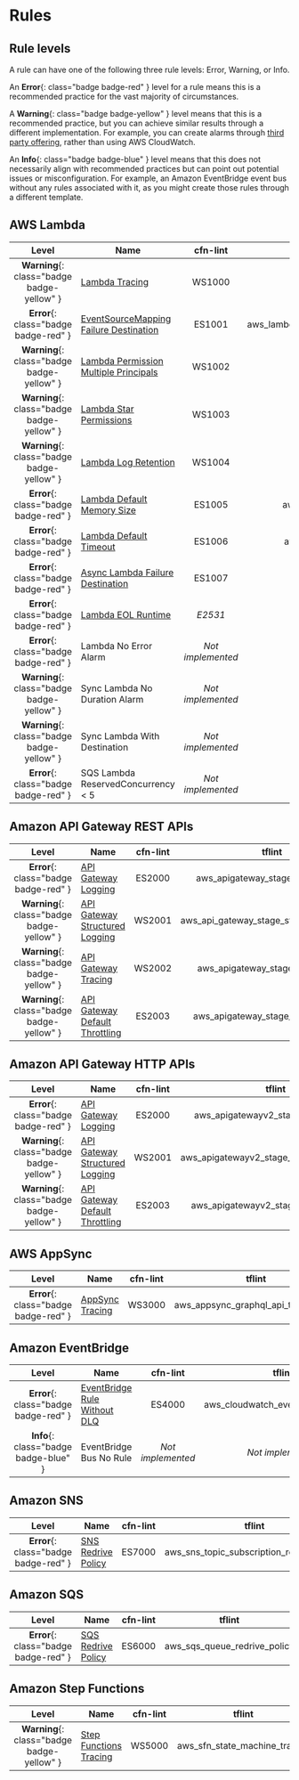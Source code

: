 Rules
=====

## Rule levels

A rule can have one of the following three rule levels: Error, Warning, or Info.

An __Error__{: class="badge badge-red" } level for a rule means this is a recommended practice for the vast majority of circumstances.

A __Warning__{: class="badge badge-yellow" } level means that this is a recommended practice, but you can achieve similar results through a different implementation. For example, you can create alarms through [third party offering](https://aws.amazon.com/lambda/partners/), rather than using AWS CloudWatch.

An __Info__{: class="badge badge-blue" } level means that this does not necessarily align with recommended practices but can point out potential issues or misconfiguration. For example, an Amazon EventBridge event bus without any rules associated with it, as you might create those rules through a different template.

## AWS Lambda

| Level                                      | Name                                                                | cfn-lint | tflint |
|:------------------------------------------:|---------------------------------------------------------------------|:--------:|:------:|
| __Warning__{: class="badge badge-yellow" } | [Lambda Tracing](lambda/tracing.md)                                 | WS1000   | aws_lambda_function_tracing_rule |
| __Error__{: class="badge badge-red" }      | [EventSourceMapping Failure Destination](lambda/eventsourcemapping_failure_destination.md) | ES1001   | aws_lambda_event_source_mapping_failure_destination |
| __Warning__{: class="badge badge-yellow" } | [Lambda Permission Multiple Principals](lambda/permission_multiple_principals.md) | WS1002   |_Not implemented_|
| __Warning__{: class="badge badge-yellow" } | [Lambda Star Permissions](lambda/star_permissions.md)               | WS1003   |_Not implemented_|
| __Warning__{: class="badge badge-yellow" } | [Lambda Log Retention](lambda/log_retention.md)                     | WS1004   |_Not implemented_|
| __Error__{: class="badge badge-red" }      | [Lambda Default Memory Size](lambda/default_memory_size.md)         | ES1005   | aws_lambda_function_default_memory |
| __Error__{: class="badge badge-red" }      | [Lambda Default Timeout](lambda/default_timeout.md)                 | ES1006   | aws_lambda_function_default_timeout |
| __Error__{: class="badge badge-red" }      | [Async Lambda Failure Destination](lambda/async_failure_destination.md) | ES1007 |_Not implemented_|
| __Error__{: class="badge badge-red" }      | [Lambda EOL Runtime](lambda/end_of_life_runtime.md)                 | _E2531_  | aws_lambda_function_eol_runtime |
| __Error__{: class="badge badge-red" }      | Lambda No Error Alarm                                               |_Not implemented_|_Not implemented_|
| __Warning__{: class="badge badge-yellow" } | Sync Lambda No Duration Alarm                                       |_Not implemented_|_Not implemented_|
| __Warning__{: class="badge badge-yellow" } | Sync Lambda With Destination                                        |_Not implemented_|_Not implemented_|
| __Error__{: class="badge badge-red" }      | SQS Lambda ReservedConcurrency < 5                                  |_Not implemented_|_Not implemented_|

## Amazon API Gateway REST APIs

| Level                                      | Name                                                                | cfn-lint | tflint |
|:------------------------------------------:|---------------------------------------------------------------------|:--------:|:------:|
| __Error__{: class="badge badge-red" }      | [API Gateway Logging](api_gateway/logging.md)                       | ES2000   | aws_apigateway_stage_logging_rule |
| __Warning__{: class="badge badge-yellow" } | [API Gateway Structured Logging](api_gateway/structured_logging.md) | WS2001   | aws_api_gateway_stage_structured_logging |
| __Warning__{: class="badge badge-yellow" } | [API Gateway Tracing](api_gateway/tracing.md)                       | WS2002   | aws_apigateway_stage_tracing_rule |
| __Warning__{: class="badge badge-yellow" } | [API Gateway Default Throttling](api_gateway/default_throttling.md) | ES2003   | aws_apigateway_stage_throttling_rule |

## Amazon API Gateway HTTP APIs

| Level                                      | Name                                                                | cfn-lint | tflint |
|:------------------------------------------:|---------------------------------------------------------------------|:--------:|:------:|
| __Error__{: class="badge badge-red" }      | [API Gateway Logging](api_gateway/logging.md)                       | ES2000   | aws_apigatewayv2_stage_logging_rule |
| __Warning__{: class="badge badge-yellow" } | [API Gateway Structured Logging](api_gateway/structured_logging.md) | WS2001   | aws_apigatewayv2_stage_structured_logging |
| __Warning__{: class="badge badge-yellow" } | [API Gateway Default Throttling](api_gateway/default_throttling.md) | ES2003   | aws_apigatewayv2_stage_throttling_rule |

## AWS AppSync

| Level                                      | Name                                                                | cfn-lint | tflint |
|:------------------------------------------:|---------------------------------------------------------------------|:--------:|:------:|
| __Error__{: class="badge badge-red" }      | [AppSync Tracing](appsync/tracing.md)                               | WS3000   | aws_appsync_graphql_api_tracing_rule |

## Amazon EventBridge

| Level                                      | Name                                                                | cfn-lint | tflint |
|:------------------------------------------:|---------------------------------------------------------------------|:--------:|:------:|
| __Error__{: class="badge badge-red" }      | [EventBridge Rule Without DLQ](eventbridge/rule_without_dlq.md)     | ES4000   | aws_cloudwatch_event_target_no_dlq |
| __Info__{: class="badge badge-blue" }      | EventBridge Bus No Rule                                             |_Not implemented_|_Not implemented_|

## Amazon SNS

| Level                                      | Name                                                                | cfn-lint | tflint |
|:------------------------------------------:|---------------------------------------------------------------------|:--------:|:------:|
| __Error__{: class="badge badge-red" }      | [SNS Redrive Policy](sns/redrive_policy.md)                         | ES7000 | aws_sns_topic_subscription_redrive_policy |

## Amazon SQS

| Level                                      | Name                                                                | cfn-lint | tflint |
|:------------------------------------------:|---------------------------------------------------------------------|:--------:|:------:|
| __Error__{: class="badge badge-red" }      | [SQS Redrive Policy](sqs/redrive_policy.md)                         | ES6000   | aws_sqs_queue_redrive_policy |

## Amazon Step Functions

| Level                                      | Name                                                                | cfn-lint | tflint |
|:------------------------------------------:|---------------------------------------------------------------------|:--------:|:------:|
| __Warning__{: class="badge badge-yellow" } | [Step Functions Tracing](step_functions/tracing.md)                 | WS5000   | aws_sfn_state_machine_tracing |